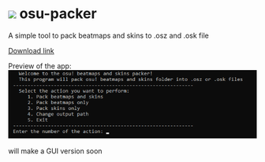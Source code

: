 # <img src="src/osupacker.ico" width="40"> osu-packer
A simple tool to pack beatmaps and skins to .osz and .osk file

[Download link](https://github.com/anyalikepeanuts/osu-packer/releases)

Preview of the app:\
![](src/preview.png)

will make a GUI version soon